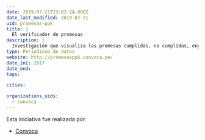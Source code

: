 ```yaml
---
date: 2019-07-21T23:02:24.000Z
date_last_modified: 2019-07-21
uid: promesas-ppk
title: |
  El verificador de promesas
description: |
  Investigación que visualiza las promesas cumplidas, no cumplidas, engañosas entre otras del Gobierno de Pedro Pablo Kuczynski.
type: Periodismo de datos
website: http://promesasppk.convoca.pe/
date_ini: 2017
date_end: 
tags:

cities: 

organizations_uids:
  - convoca
---
```


Esta iniciativa fue realizada por:

- [Convoca](/organizaciones/convoca)
